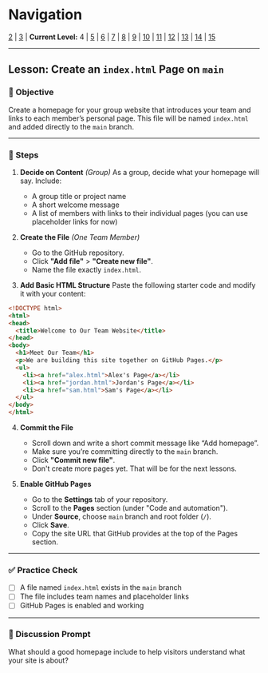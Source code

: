 # Navigation
[2](./github-collaboration-lv2.md) | [3](./github-collaboration-lv3.md) | **Current Level:** 4 | [5](./github-collaboration-lv5.md) | [6](./github-collaboration-lv6.md) | [7](./github-collaboration-lv7.md) | [8](./github-collaboration-lv8.md) | [9](./github-collaboration-lv9.md) | [10](./github-collaboration-lv10.md) | [11](./github-collaboration-lv11.md) | [12](./github-collaboration-lv12.md) | [13](./github-collaboration-lv13.md) | [14](./github-collaboration-lv14.md) | [15](./github-collaboration-lv15.md)

---

## Lesson: Create an `index.html` Page on `main`

### 🎯 Objective

Create a homepage for your group website that introduces your team and links to each member’s personal page. This file will be named `index.html` and added directly to the `main` branch.

---

### 👣 Steps

1. **Decide on Content** *(Group)*
   As a group, decide what your homepage will say. Include:

   * A group title or project name
   * A short welcome message
   * A list of members with links to their individual pages (you can use placeholder links for now)

2. **Create the File** *(One Team Member)*

   * Go to the GitHub repository.
   * Click **"Add file"** > **"Create new file"**.
   * Name the file exactly `index.html`.

3. **Add Basic HTML Structure**
   Paste the following starter code and modify it with your content:

```html
<!DOCTYPE html>
<html>
<head>
  <title>Welcome to Our Team Website</title>
</head>
<body>
  <h1>Meet Our Team</h1>
  <p>We are building this site together on GitHub Pages.</p>
  <ul>
    <li><a href="alex.html">Alex's Page</a></li>
    <li><a href="jordan.html">Jordan's Page</a></li>
    <li><a href="sam.html">Sam's Page</a></li>
  </ul>
</body>
</html>
```

4. **Commit the File**

   * Scroll down and write a short commit message like “Add homepage”.
   * Make sure you’re committing directly to the `main` branch.
   * Click **"Commit new file"**.
   * Don't create more pages yet. That will be for the next lessons.

5. **Enable GitHub Pages**

   * Go to the **Settings** tab of your repository.
   * Scroll to the **Pages** section (under "Code and automation").
   * Under **Source**, choose `main` branch and root folder (`/`).
   * Click **Save**.
   * Copy the site URL that GitHub provides at the top of the Pages section.

---

### ✅ Practice Check

* [ ] A file named `index.html` exists in the `main` branch
* [ ] The file includes team names and placeholder links
* [ ] GitHub Pages is enabled and working

---

### 💬 Discussion Prompt

What should a good homepage include to help visitors understand what your site is about?
